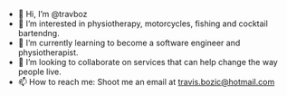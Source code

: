 - 👋 Hi, I’m @travboz
- 👀 I’m interested in physiotherapy, motorcycles, fishing and cocktail bartendng.
- 🌱 I’m currently learning to become a software engineer and physiotherapist.
- 💞️ I’m looking to collaborate on services that can help change the way people live.
- 📫 How to reach me: Shoot me an email at travis.bozic@hotmail.com

<!---
travboz/travboz is a ✨ special ✨ repository because its `README.md` (this file) appears on your GitHub profile.
You can click the Preview link to take a look at your changes.
--->
